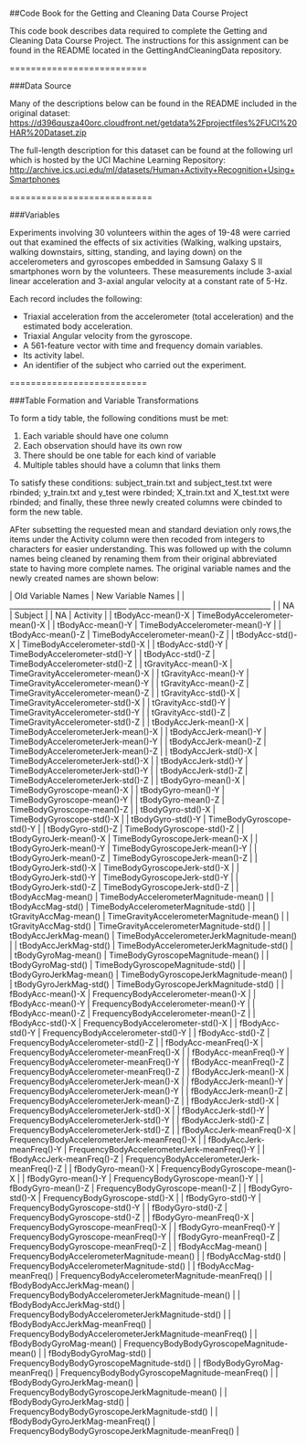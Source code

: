 ##Code Book for the Getting and Cleaning Data Course Project

This code book describes data required to complete the Getting and Cleaning Data Course Project.
The instructions for this assignment can be found in the README located in the GettingAndCleaningData repository.



==========================

###Data Source

Many of the descriptions below can be found in the README included in the original dataset:
https://d396qusza40orc.cloudfront.net/getdata%2Fprojectfiles%2FUCI%20HAR%20Dataset.zip

The full-length description for this dataset can be found at the following url which is hosted by the 
UCI Machine Learning Repository:
http://archive.ics.uci.edu/ml/datasets/Human+Activity+Recognition+Using+Smartphones

===========================

###Variables

Experiments involving 30 volunteers within the ages of 19-48 were carried out that examined the effects of six activities
(Walking, walking upstairs, walking downstairs, sitting, standing, and laying down) on the accelerometers and gyroscopes
embedded in Samsung Galaxy S II smartphones worn by the volunteers.  These measurements include 3-axial linear 
acceleration and 3-axial angular velocity at a constant rate of 5-Hz.  

Each record includes the following:
* Triaxial acceleration from the accelerometer (total acceleration) and the estimated body acceleration.
* Triaxial Angular velocity from the gyroscope. 
* A 561-feature vector with time and frequency domain variables. 
* Its activity label. 
* An identifier of the subject who carried out the experiment.

==========================

###Table Formation and Variable Transformations

To form a tidy table, the following conditions must be met:
1.	Each variable should have one column
2.	Each observation should have its own row
3.	There should be one table for each kind of variable
4.	Multiple tables should have a column that links them

To satisfy these conditions:
subject_train.txt and subject_test.txt were rbinded;
y_train.txt and y_test were rbinded;
X_train.txt and X_test.txt were rbinded; 
and finally, these three newly created columns were cbinded to form the new table.

AFter subsetting the requested mean and standard deviation only rows,the items under the Activity column 
were then recoded from integers to characters for easier understanding.  This was followed up with the column names
being cleaned by renaming them from their original abbreviated state to having more complete names.  The original 
variable names and the newly created names are shown below:

|	Old Variable Names	|	New Variable Names	|
|	________________________________		_______________________________________	|
|	NA	|	Subject	|
|	NA	|	Activity	|
|	tBodyAcc-mean()-X	|	TimeBodyAccelerometer-mean()-X	|
|	tBodyAcc-mean()-Y	|	TimeBodyAccelerometer-mean()-Y	|
|	tBodyAcc-mean()-Z	|	TimeBodyAccelerometer-mean()-Z	|
|	tBodyAcc-std()-X	|	TimeBodyAccelerometer-std()-X	|
|	tBodyAcc-std()-Y	|	TimeBodyAccelerometer-std()-Y	|
|	tBodyAcc-std()-Z	|	TimeBodyAccelerometer-std()-Z	|
|	tGravityAcc-mean()-X	|	TimeGravityAccelerometer-mean()-X	|
|	tGravityAcc-mean()-Y	|	TimeGravityAccelerometer-mean()-Y	|
|	tGravityAcc-mean()-Z	|	TimeGravityAccelerometer-mean()-Z	|
|	tGravityAcc-std()-X	|	TimeGravityAccelerometer-std()-X	|
|	tGravityAcc-std()-Y	|	TimeGravityAccelerometer-std()-Y	|
|	tGravityAcc-std()-Z	|	TimeGravityAccelerometer-std()-Z	|
|	tBodyAccJerk-mean()-X	|	TimeBodyAccelerometerJerk-mean()-X	|
|	tBodyAccJerk-mean()-Y	|	TimeBodyAccelerometerJerk-mean()-Y	|
|	tBodyAccJerk-mean()-Z	|	TimeBodyAccelerometerJerk-mean()-Z	|
|	tBodyAccJerk-std()-X	|	TimeBodyAccelerometerJerk-std()-X	|
|	tBodyAccJerk-std()-Y	|	TimeBodyAccelerometerJerk-std()-Y	|
|	tBodyAccJerk-std()-Z	|	TimeBodyAccelerometerJerk-std()-Z	|
|	tBodyGyro-mean()-X	|	TimeBodyGyroscope-mean()-X	|
|	tBodyGyro-mean()-Y	|	TimeBodyGyroscope-mean()-Y	|
|	tBodyGyro-mean()-Z	|	TimeBodyGyroscope-mean()-Z	|
|	tBodyGyro-std()-X	|	TimeBodyGyroscope-std()-X	|
|	tBodyGyro-std()-Y	|	TimeBodyGyroscope-std()-Y	|
|	tBodyGyro-std()-Z	|	TimeBodyGyroscope-std()-Z	|
|	tBodyGyroJerk-mean()-X	|	TimeBodyGyroscopeJerk-mean()-X	|
|	tBodyGyroJerk-mean()-Y	|	TimeBodyGyroscopeJerk-mean()-Y	|
|	tBodyGyroJerk-mean()-Z	|	TimeBodyGyroscopeJerk-mean()-Z	|
|	tBodyGyroJerk-std()-X	|	TimeBodyGyroscopeJerk-std()-X	|
|	tBodyGyroJerk-std()-Y	|	TimeBodyGyroscopeJerk-std()-Y	|
|	tBodyGyroJerk-std()-Z	|	TimeBodyGyroscopeJerk-std()-Z	|
|	tBodyAccMag-mean()	|	TimeBodyAccelerometerMagnitude-mean()	|
|	tBodyAccMag-std()	|	TimeBodyAccelerometerMagnitude-std()	|
|	tGravityAccMag-mean()	|	TimeGravityAccelerometerMagnitude-mean()	|
|	tGravityAccMag-std()	|	TimeGravityAccelerometerMagnitude-std()	|
|	tBodyAccJerkMag-mean()	|	TimeBodyAccelerometerJerkMagnitude-mean()	|
|	tBodyAccJerkMag-std()	|	TimeBodyAccelerometerJerkMagnitude-std()	|
|	tBodyGyroMag-mean()	|	TimeBodyGyroscopeMagnitude-mean()	|
|	tBodyGyroMag-std()	|	TimeBodyGyroscopeMagnitude-std()	|
|	tBodyGyroJerkMag-mean()	|	TimeBodyGyroscopeJerkMagnitude-mean()	|
|	tBodyGyroJerkMag-std()	|	TimeBodyGyroscopeJerkMagnitude-std()	|
|	fBodyAcc-mean()-X	|	FrequencyBodyAccelerometer-mean()-X	|
|	fBodyAcc-mean()-Y	|	FrequencyBodyAccelerometer-mean()-Y	|
|	fBodyAcc-mean()-Z	|	FrequencyBodyAccelerometer-mean()-Z	|
|	fBodyAcc-std()-X	|	FrequencyBodyAccelerometer-std()-X	|
|	fBodyAcc-std()-Y	|	FrequencyBodyAccelerometer-std()-Y	|
|	fBodyAcc-std()-Z	|	FrequencyBodyAccelerometer-std()-Z	|
|	fBodyAcc-meanFreq()-X	|	FrequencyBodyAccelerometer-meanFreq()-X	|
|	fBodyAcc-meanFreq()-Y	|	FrequencyBodyAccelerometer-meanFreq()-Y	|
|	fBodyAcc-meanFreq()-Z	|	FrequencyBodyAccelerometer-meanFreq()-Z	|
|	fBodyAccJerk-mean()-X	|	FrequencyBodyAccelerometerJerk-mean()-X	|
|	fBodyAccJerk-mean()-Y	|	FrequencyBodyAccelerometerJerk-mean()-Y	|
|	fBodyAccJerk-mean()-Z	|	FrequencyBodyAccelerometerJerk-mean()-Z	|
|	fBodyAccJerk-std()-X	|	FrequencyBodyAccelerometerJerk-std()-X	|
|	fBodyAccJerk-std()-Y	|	FrequencyBodyAccelerometerJerk-std()-Y	|
|	fBodyAccJerk-std()-Z	|	FrequencyBodyAccelerometerJerk-std()-Z	|
|	fBodyAccJerk-meanFreq()-X	|	FrequencyBodyAccelerometerJerk-meanFreq()-X	|
|	fBodyAccJerk-meanFreq()-Y	|	FrequencyBodyAccelerometerJerk-meanFreq()-Y	|
|	fBodyAccJerk-meanFreq()-Z	|	FrequencyBodyAccelerometerJerk-meanFreq()-Z	|
|	fBodyGyro-mean()-X	|	FrequencyBodyGyroscope-mean()-X	|
|	fBodyGyro-mean()-Y	|	FrequencyBodyGyroscope-mean()-Y	|
|	fBodyGyro-mean()-Z	|	FrequencyBodyGyroscope-mean()-Z	|
|	fBodyGyro-std()-X	|	FrequencyBodyGyroscope-std()-X	|
|	fBodyGyro-std()-Y	|	FrequencyBodyGyroscope-std()-Y	|
|	fBodyGyro-std()-Z	|	FrequencyBodyGyroscope-std()-Z	|
|	fBodyGyro-meanFreq()-X	|	FrequencyBodyGyroscope-meanFreq()-X	|
|	fBodyGyro-meanFreq()-Y	|	FrequencyBodyGyroscope-meanFreq()-Y	|
|	fBodyGyro-meanFreq()-Z	|	FrequencyBodyGyroscope-meanFreq()-Z	|
|	fBodyAccMag-mean()	|	FrequencyBodyAccelerometerMagnitude-mean()	|
|	fBodyAccMag-std()	|	FrequencyBodyAccelerometerMagnitude-std()	|
|	fBodyAccMag-meanFreq()	|	FrequencyBodyAccelerometerMagnitude-meanFreq()	|
|	fBodyBodyAccJerkMag-mean()	|	FrequencyBodyBodyAccelerometerJerkMagnitude-mean()	|
|	fBodyBodyAccJerkMag-std()	|	FrequencyBodyBodyAccelerometerJerkMagnitude-std()	|
|	fBodyBodyAccJerkMag-meanFreq()	|	FrequencyBodyBodyAccelerometerJerkMagnitude-meanFreq()	|
|	fBodyBodyGyroMag-mean()	|	FrequencyBodyBodyGyroscopeMagnitude-mean()	|
|	fBodyBodyGyroMag-std()	|	FrequencyBodyBodyGyroscopeMagnitude-std()	|
|	fBodyBodyGyroMag-meanFreq()	|	FrequencyBodyBodyGyroscopeMagnitude-meanFreq()	|
|	fBodyBodyGyroJerkMag-mean()	|	FrequencyBodyBodyGyroscopeJerkMagnitude-mean()	|
|	fBodyBodyGyroJerkMag-std()	|	FrequencyBodyBodyGyroscopeJerkMagnitude-std()	|
|	fBodyBodyGyroJerkMag-meanFreq()	|	FrequencyBodyBodyGyroscopeJerkMagnitude-meanFreq()	|


